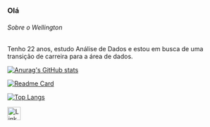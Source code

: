 ### Olá 

###### Sobre o Wellington
Tenho 22 anos, estudo Análise de Dados e estou em busca de uma transição de carreira para a área de dados.

[![Anurag's GitHub stats](https://github-readme-stats.vercel.app/api?username=Wellantunes&show_icons=true&theme=dark)](https://github.com/anuraghazra/github-readme-stats)



[![Readme Card](https://github-readme-stats.vercel.app/api/pin/?username=Wellantunes&repo=Projeto_Restaurante&theme=dark)](https://github.com/anuraghazra/github-readme-stats)


[![Top Langs](https://github-readme-stats.vercel.app/api/top-langs/?username=Wellantunes&layout=compact)](https://github.com/anuraghazra/github-readme-stats)


[<img src='https://img.shields.io/badge/LinkedIn-0077B5?style=for-the-badge&logo=linkedin&logoColor=white' alt='Linkedin' height='30'>]([https://www.linkedin.com/in/pedrobrocaldi/](https://www.linkedin.com/in/wellington-antuness/))

